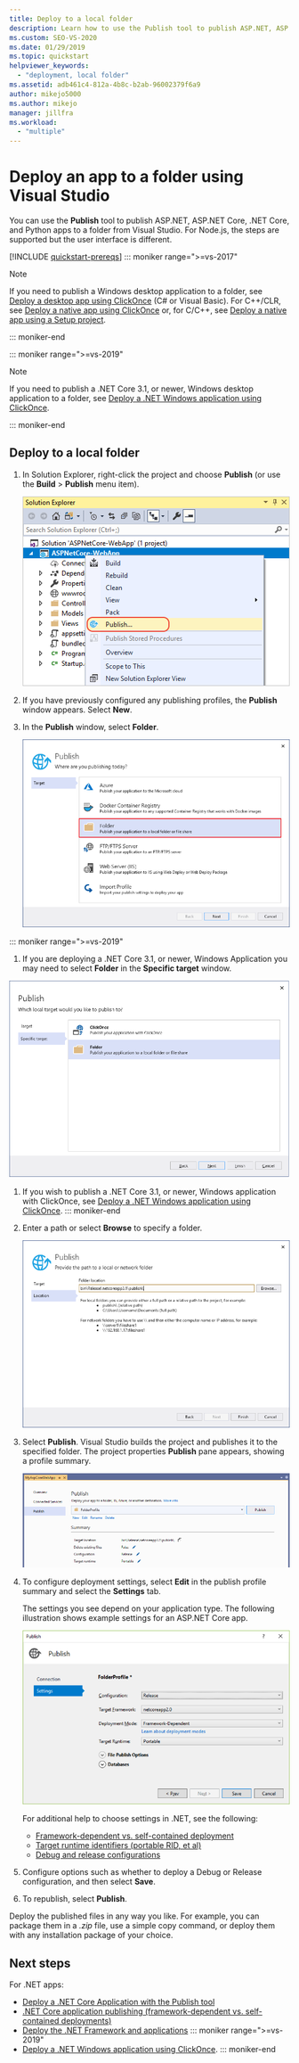 ```yaml
---
title: Deploy to a local folder
description: Learn how to use the Publish tool to publish ASP.NET, ASP.NET Core, .NET Core, and Python apps to a folder from Visual Studio.
ms.custom: SEO-VS-2020
ms.date: 01/29/2019
ms.topic: quickstart
helpviewer_keywords:
  - "deployment, local folder"
ms.assetid: adb461c4-812a-4b8c-b2ab-96002379f6a9
author: mikejo5000
ms.author: mikejo
manager: jillfra
ms.workload:
  - "multiple"
---
```

# Deploy an app to a folder using Visual Studio

You can use the **Publish** tool to publish ASP.NET, ASP.NET Core, .NET Core, and Python apps to a folder from Visual Studio. For Node.js, the steps are supported but the user interface is different.

[!INCLUDE [quickstart-prereqs](includes/quickstart-prereqs.md)]
::: moniker range=">=vs-2017"
> [!NOTE]
> If you need to publish a Windows desktop application to a folder, see [Deploy a desktop app using ClickOnce](how-to-publish-a-clickonce-application-using-the-publish-wizard.md) (C# or Visual Basic). For C++/CLR, see [Deploy a native app using ClickOnce](/cpp/windows/clickonce-deployment-for-visual-cpp-applications) or, for C/C++, see [Deploy a native app using a Setup project](/cpp/windows/walkthrough-deploying-a-visual-cpp-application-by-using-a-setup-project).

::: moniker-end

::: moniker range=">=vs-2019"
> [!NOTE]
> If you need to publish a .NET Core 3.1, or newer, Windows desktop application to a folder, see [Deploy a .NET Windows application using ClickOnce](quickstart-deploy-using-clickonce-folder.md).

::: moniker-end

## Deploy to a local folder

1. In Solution Explorer, right-click the project and choose **Publish** (or use the **Build** > **Publish** menu item).

    ![The Publish command on the project context menu in Solution Explorer](../deployment/media/quickstart-publish.png "Choose Publish")

1. If you have previously configured any publishing profiles, the **Publish** window appears. Select **New**.

1. In the **Publish** window, select **Folder**.

    ![Choose folder as a publish target](../deployment/media/quickstart-publish-folder-new.png "Choose Folder")

::: moniker range=">=vs-2019"

1. If you are deploying a .NET Core 3.1, or newer, Windows Application you may need to select **Folder** in the **Specific target** window.

![Choose folder as specific target](../deployment/media/quickstart-publish-folder-targets.png "Choose Specific Target")

1. If you wish to publish a .NET Core 3.1, or newer, Windows application with ClickOnce, see [Deploy a .NET Windows application using ClickOnce](quickstart-deploy-using-clickonce-folder.md).
 ::: moniker-end

1. Enter a path or select **Browse** to specify a folder.

    ![Specify the path to the folder](../deployment/media/quickstart-publish-folder-path.png "Choose Folder")

1. Select **Publish**. Visual Studio builds the project and publishes it to the specified folder. The project properties **Publish** pane appears, showing a profile summary.

    ![Publish property pane showing a profile summary](../deployment/media/quickstart-publish-folder-summary.png)

1. To configure deployment settings, select **Edit** in the publish profile summary and select the **Settings** tab.

   The settings you see depend on your application type. The following illustration shows example settings for an ASP.NET Core app.

    ![Profile settings](../deployment/media/quickstart-profile-settings.png "Profile settings")

    For additional help to choose settings in .NET, see the following:

    - [Framework-dependent vs. self-contained deployment](/dotnet/core/deploying/)
    - [Target runtime identifiers (portable RID, et al)](/dotnet/core/rid-catalog)
    - [Debug and release configurations](../ide/understanding-build-configurations.md)

1. Configure options such as whether to deploy a Debug or Release configuration, and then select **Save**.

1. To republish, select **Publish**.

Deploy the published files in any way you like. For example, you can package them in a *.zip* file, use a simple copy command, or deploy them with any installation package of your choice.

## Next steps

For .NET apps:

- [Deploy a .NET Core Application with the Publish tool](/dotnet/core/deploying/deploy-with-vs)
- [.NET Core application publishing (framework-dependent vs. self-contained deployments)](/dotnet/core/deploying/)
- [Deploy the .NET Framework and applications](/dotnet/framework/deployment/)
::: moniker range=">=vs-2019"
- [Deploy a .NET Windows application using ClickOnce](quickstart-deploy-using-clickonce-folder.md).
 ::: moniker-end
